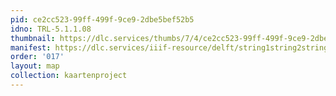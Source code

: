 ```yaml
---
pid: ce2cc523-99ff-499f-9ce9-2dbe5bef52b5
idno: TRL-5.1.1.08
thumbnail: https://dlc.services/thumbs/7/4/ce2cc523-99ff-499f-9ce9-2dbe5bef52b5/full/400,339/0/default.jpg
manifest: https://dlc.services/iiif-resource/delft/string1string2string3/kaartenproject-2007/TRL-5.1.1.08
order: '017'
layout: map
collection: kaartenproject
---
```

